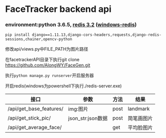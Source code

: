 # FaceTracker backend api
### environment:python 3.6.5, [redis 3.2](https://redis.io/download) ([windows-redis](https://github.com/MicrosoftArchive/redis/releases))
`pip install django==1.11.13,django-cors-headers,requests,django-redis-sessions,chainer,opencv-python`

修改api/views.py中FILE_PATH为图片路径

在facetrackerAPI目录下执行git clone https://github.com/AlongWY/FaceGen.git

执行`python manage.py runserver`开启服务器

开启redis(windows为powershell下执行./redis-server.exe)


| 接口                    | 参数                | 方法 | 结果     |
| ----------------------- | -----------------  | ---- | -------- |
| /api/get_base_features/ | img:图片           | post | landmark |
| /api/get_stick_pic/     | json_str:json数据  | post | 简笔画图片|
| /api/get_average_face/  |                    | get  | 平均脸图片|
